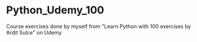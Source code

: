 # Python_Udemy_100
Course exercises done by myself from "Learn Python with 100 exercises by Ardit Sulce" on Udemy
